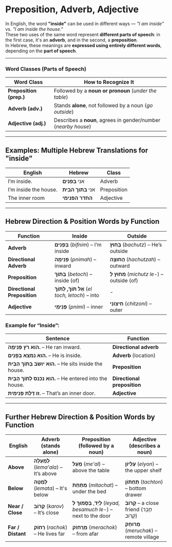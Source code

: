 # Preposition, Adverb, Adjective

In English, the word **"inside"** can be used in different ways — *"I am inside"* vs. *"I am inside the house."*  
These two uses of the same word represent **different parts of speech**: in the first case, it's an **adverb**, and in the second, a **preposition**.  
In Hebrew, these meanings are **expressed using entirely different words**, depending on the **part of speech**.

---

### Word Classes (Parts of Speech)

| **Word Class**         | **How to Recognize It**                                 |
|------------------------|----------------------------------------------------------|
| **Preposition (prep.)** | Followed by a **noun or pronoun** (*under the table*) |
| **Adverb (adv.)**       | Stands **alone**, not followed by a noun (*go outside*)     |
| **Adjective (adj.)**    | Describes a **noun**, agrees in gender/number (*nearby house*) |

---

## Examples: Multiple Hebrew Translations for "inside"

| **English**                  | **Hebrew**              | **Class**     |
|-----------------------------|--------------------------|----------------|
| I’m inside.                 | אני **בפנים**             | Adverb         |
| I’m inside the house.       | אני **בתוך הבית**         | Preposition    |
| The inner room              | **החדר הפנימי**           | Adjective      |

---

## **Hebrew Direction & Position Words by Function**

| **Function**                       | **Inside**                                       | **Outside**                                             |
|------------------------------------|--------------------------------------------------|----------------------------------------------------------|
| **Adverb**    | **בִּפְנִים** (*bifnim*) – I’m inside             | **בַּחוּץ** (*bachutz*) – He’s outside                   |
| **Directional Adverb**  | **פְּנִימָה** (*pnimah*) – inward              | **הַחוּצָה** (*hachutzah*) – outward                     |
| **Preposition**       | **בְּתוֹךְ** (*betoch*) – inside (of)            | **מִחוּץ לְ** (*michutz le-*) – outside (of)            |
| **Directional Preposition**  | **אֶל תּוֹךְ, לְתוֹךְ** (*el toch, letoch*) – into                     | -     |
| **Adjective**                | **פְּנִימִי** (*pnimi*) – inner                   | **חִיצוֹנִי** (*chitzoni*) – outer                       |

### Example for “Inside”:

| Sentence | Function |
|---------|----------|
| **הוא רץ פְּנִימָה.** – He ran inward. | **Directional adverb** |
| **הוא נמצא בִּפְנִים.** – He is inside. | **Adverb** (location) |
| **הוא יושב בְּתוֹךְ הַבַּיִת.** – He sits inside the house. | **Preposition** |
| **הוא נכנס לְתוֹךְ הַבַּיִת.** – He entered into the house. | **Directional preposition** |
| **זו דֶּלֶת פְּנִימִית.** – That’s an inner door. | **Adjective** |

---

## **Further Hebrew Direction & Position Words by Function**

| **English** | **Adverb** (stands alone) | **Preposition** (followed by a noun) | **Adjective** (describes a noun) |
|------------|----------------------------|--------------------------------------|----------------------------------|
| **Above** | **לְמַעְלָה** (*lema'ala*) – It’s above | **מֵעַל** (*me'al*) – above the table | **עֶלְיוֹן** (*elyon*) – the upper shelf |
| **Below** | **לְמַטָּה** (*lemata*) – It's below | **מִתַּחַת** (*mitachat*) – under the bed | **תַּחְתּוֹן** (*tachton*) – bottom drawer |
| **Near / Close** | **קָרוֹב** (*karov*) – It’s close | **לְיַד**, **בְּסָמוּךְ לְ** (*leyad, besamuch le-*) – next to the door | **קָרוֹב** – a close friend (*חָבֵר קָרוֹב*) |
| **Far / Distant** | **רָחוֹק** (*rachok*) – He lives far | **מֵרָחוֹק** (*merachok*) – from afar | **מְרוּחָק** (*meruchak*) – remote village |
